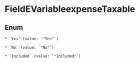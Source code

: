 
# FieldEVariableexpenseTaxable

## Enum


    * `Yes` (value: `"Yes"`)

    * `No` (value: `"No"`)

    * `Included` (value: `"Included"`)



